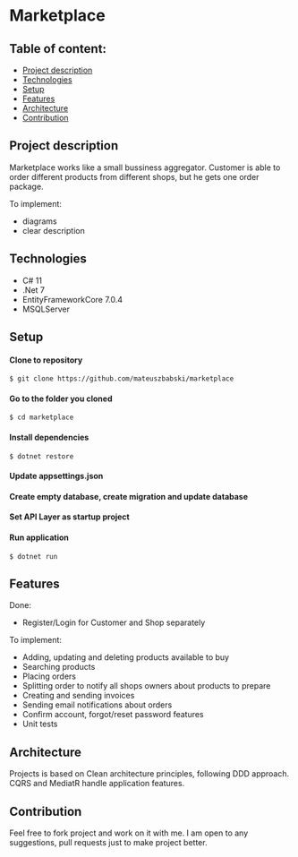 # Marketplace

## Table of content:
* [Project description](#project-description)
* [Technologies](#technologies)
* [Setup](#setup)
* [Features](#features)
* [Architecture](#architecture)
* [Contribution](#contribution)


## Project description
Marketplace works like a small bussiness aggregator. Customer is able to order different products from different shops, but he gets one order package. 

To implement:

- diagrams
- clear description

## Technologies

- C# 11
- .Net 7
- EntityFrameworkCore 7.0.4
- MSQLServer

## Setup

#### Clone to repository
```
$ git clone https://github.com/mateuszbabski/marketplace
```

#### Go to the folder you cloned
```
$ cd marketplace
```

#### Install dependencies
```
$ dotnet restore
```

#### Update appsettings.json 

#### Create empty database, create migration and update database

#### Set API Layer as startup project

#### Run application
```
$ dotnet run
```

## Features

Done:
- Register/Login for Customer and Shop separately

To implement:
- Adding, updating and deleting products available to buy
- Searching products
- Placing orders
- Splitting order to notify all shops owners about products to prepare
- Creating and sending invoices
- Sending email notifications about orders
- Confirm account, forgot/reset password features
- Unit tests

## Architecture

Projects is based on Clean architecture principles, following DDD approach. CQRS and MediatR handle application features.

## Contribution

Feel free to fork project and work on it with me. I am open to any suggestions, pull requests just to make project better.
